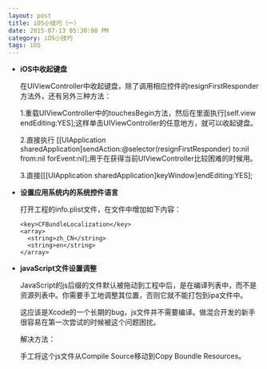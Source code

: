 ```yaml
---
layout: post
title: iOS小技巧（一）
date: 2015-07-13 05:30:00 PM
category: iOS小技巧
tags: iOS
---
```

* **iOS中收起键盘**

  在UIViewController中收起键盘，除了调用相应控件的resignFirstResponder方法外，还有另外三种方法：

  1.重载UIViewController中的touchesBegin方法，然后在里面执行[self.view endEditing:YES];这样单击UIViewController的任意地方，就可以收起键盘。

  2.直接执行 [[UIApplication sharedApplication]sendAction:@selector(resignFirstResponder) to:nil from:nil forEvent:nil];用于在获得当前UIViewController比较困难的时候用。

  3.直接[[[UIApplication sharedApplication]keyWindow]endEditing:YES];

* **设置应用系统内的系统控件语言**

  打开工程的info.plist文件，在文件中增加如下内容：

      <key>CFBundleLocalization</key>
      <array>
        <string>zh_CN</string>
        <string>en</string>
      </array>

* **javaScript文件设置调整**

  JavaScript的js后缀的文件默认被拖动到工程中后，是在编译列表中，而不是资源列表中。你需要手工地调整其位置，否则它就不能打包到ipa文件中。

  这应该是Xcode的一个长期的bug，js文件并不需要编译。做混合开发的新手很容易在第一次尝试的时候被这个问题困扰。

  解决方法：
  
  手工将这个js文件从Compile Source移动到Copy Boundle Resources。

